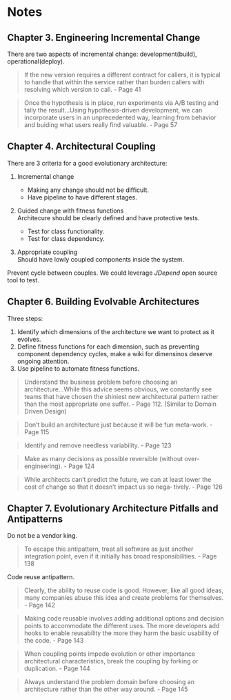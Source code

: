 # Notes

## Chapter 3. Engineering Incremental Change

There are two aspects of incremental change: development(build), operational(deploy).

> If the new version requires a different contract for callers, it is typical to handle that within the service rather than burden callers with resolving which version to call. - Page 41

> Once the hypothesis is in place, run experiments via A/B testing and tally the result...Using hypothesis-driven development, we can incorporate users in an unprecedented way, learning from behavior and buiding what users really find valuable. - Page 57

## Chapter 4. Architectural Coupling
There are 3 criteria for a good evolutionary architecture:
1. Incremental change  
   - Making any change should not be difficult.  
   - Have pipeline to have different stages.

2. Guided change with fitness functions  
Architecure should be clearly defined and have protective tests.
   - Test for class functionality.
   - Test for class dependency.

3. Appropriate coupling  
Should have lowly coupled components inside the system.

Prevent cycle between couples. We could leverage *JDepend* open source tool to test.

## Chapter 6. Building Evolvable Architectures
Three steps:
1. Identify which dimensions of the architecture we want to protect as it evolves.
2. Define fitness functions for each dimension, such as preventing component dependency cycles, make a wiki for dimensinos deserve ongoing attention.
3. Use pipeline to automate fitness functions. 

> Understand the business problem before choosing an architecture...While this advice seems obvious, we constantly see teams that have chosen the shiniest new architectural pattern rather than the most appropriate one suffer.  - Page 112. (Similar to Domain Driven Design)

> Don’t build an architecture just because it will be fun meta-work. - Page 115

> Identify and remove needless variability. - Page 123

> Make as many decisions as possible reversible (without over- engineering). - Page 124

> While architects can’t predict the future, we can at least lower the cost of change so that it doesn’t impact us so nega‐ tively. - Page 126

## Chapter 7. Evolutionary Architecture Pitfalls and Antipatterns
Do not be a vendor king.
> To escape this antipattern, treat all software as just another integration point, even if it initially has broad responsibilities. - Page 138

Code reuse antipattern.
> Clearly, the ability to reuse code is good. However, like all good ideas, many companies abuse this idea and create problems for themselves. - Page 142

> Making code reusable involves adding additional options and decision points to accommodate the different uses. The more developers add hooks to enable reusability the more they harm the basic usability of the code. - Page 143

> When coupling points impede evolution or other importance architectural characteristics, break the coupling by forking or duplication. - Page 144

> Always understand the problem domain before choosing an architecture rather than the other way around. - Page 145
